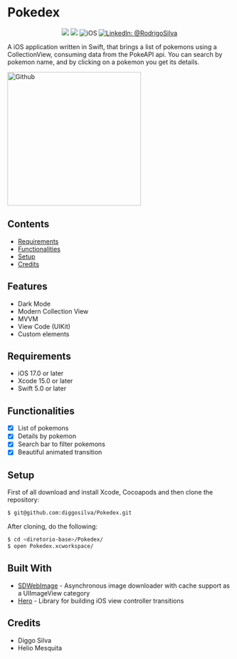 # Pokedex

<p align="center">
    <img src="https://img.shields.io/badge/Swift-5.9.1-orange.svg" />
    <img src="https://img.shields.io/badge/Xcode-15.2.X-orange.svg" />
    <img src="https://img.shields.io/badge/platforms-iOS-brightgreen.svg?style=flat" alt="iOS" />
    <a href="https://www.linkedin.com/in/rodrigo-silva-6a53ba300/" target="_blank">
        <img src="https://img.shields.io/badge/LinkedIn-@RodrigoSilva-blue.svg?style=flat" alt="LinkedIn: @RodrigoSilva" />
    </a>
</p>

A iOS application written in Swift, that brings a list of pokemons using a CollectionView, consuming data from the PokeAPI api. You can search by pokemon name, and by clicking on a pokemon you get its details.

<p align="left">
    <img src="https://media.giphy.com/media/oFVG205SufRbJrct3I/giphy.gif" width="300" max-width="40%" alt="Github"/>
</p> 

## Contents

- [Requirements](#requirements)
- [Functionalities](#functionalities)
- [Setup](#setup)
- [Credits](#credits)

## Features

- Dark Mode
- Modern Collection View
- MVVM
- View Code (UIKit)
- Custom elements

## Requirements

- iOS 17.0 or later
- Xcode 15.0 or later
- Swift 5.0 or later

## Functionalities
- [x] List of pokemons
- [x] Details by pokemon
- [x] Search bar to filter pokemons
- [x] Beautiful animated transition

## Setup

First of all download and install Xcode, Cocoapods and then clone the repository:

```sh
$ git@github.com:diggosilva/Pokedex.git
```

After cloning, do the following:

```sh
$ cd <diretorio-base>/Pokedex/
$ open Pokedex.xcworkspace/
```

## Built With

* [SDWebImage](https://github.com/SDWebImage/SDWebImage) - Asynchronous image downloader with cache support as a UIImageView category
* [Hero](https://github.com/HeroTransitions) -  Library for building iOS view controller transitions

## Credits

- Diggo Silva
- Helio Mesquita
